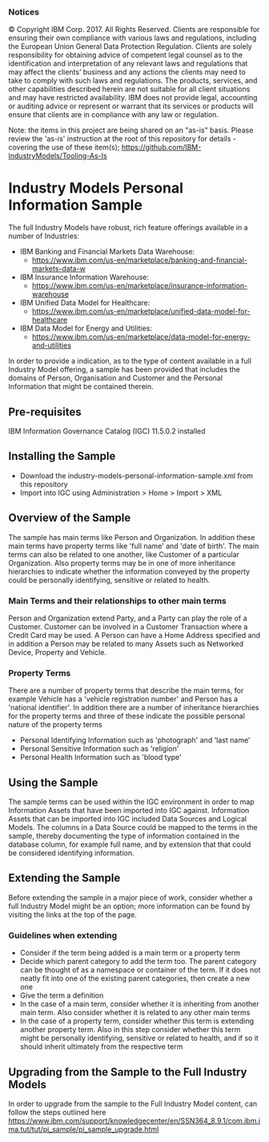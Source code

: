 ### Notices
© Copyright IBM Corp. 2017. All Rights Reserved.
Clients are responsible for ensuring their own compliance with various laws and regulations, including the European Union General Data Protection Regulation. Clients are solely responsibility for obtaining advice of competent legal counsel as to the identification and interpretation of any relevant laws and regulations that may affect the clients’ business and any actions the clients may need to take to comply with such laws and regulations. The products, services, and other capabilities described herein are not suitable for all client situations and may have restricted availability. IBM does not provide legal, accounting or auditing advice or represent or warrant that its services or products will ensure that clients are in compliance with any law or regulation.

Note: the items in this project are being shared on an "as-is" basis. Please review the 'as-is' instruction at the root of this repository for details - covering the use of these item(s); https://github.com/IBM-IndustryModels/Tooling-As-Is

# Industry Models Personal Information Sample
The full Industry Models have robust, rich feature offerings available in a number of Industries:
- IBM Banking and Financial Markets Data Warehouse:
  - https://www.ibm.com/us-en/marketplace/banking-and-financial-markets-data-w
- IBM Insurance Information Warehouse: 
  - https://www.ibm.com/us-en/marketplace/insurance-information-warehouse
- IBM Unified Data Model for Healthcare: 
  - https://www.ibm.com/us-en/marketplace/unified-data-model-for-healthcare
- IBM Data Model for Energy and Utilities: 
  - https://www.ibm.com/us-en/marketplace/data-model-for-energy-and-utilities

In order to provide a indication, as to the type of content available in a full Industry Model offering, a sample has been provided that includes the domains of Person, Organisation and Customer and the Personal Information that might be contained therein.

## Pre-requisites
IBM Information Governance Catalog (IGC) 11.5.0.2 installed

## Installing the Sample
- Download the industry-models-personal-information-sample.xml from this repository
- Import into IGC using Administration > Home > Import > XML

## Overview of the Sample
The sample has main terms like Person and Organization. In addition these main terms have property terms like 'full name' and 'date of birth'. The main terms can also be related to one another, like Customer of a particular Organization. Also property terms may be in one of more inheritance hierarchies to indicate whether the information conveyed by the property could be personally identifying, sensitive or related to health.

### Main Terms and their relationships to other main terms
Person and Organization extend Party, and a Party can play the role of a Customer. Customer can be involved in a Customer Transaction where a Credit Card may be used. A Person can have a Home Address specified and in addition a Person may be related to many Assets such as Networked Device, Property and Vehicle.
### Property Terms
There are a number of property terms that describe the main terms, for example Vehicle has a 'vehicle registration number' and Person has a 'national identifier'. 
In addition there are a number of inheritance hierarchies for the property terms and three of these indicate the possible personal nature of the property terms
- Personal Identifying Information such as 'photograph' and 'last name'
- Personal Sensitive Information such as 'religion' 
- Personal Health Information such as 'blood type'

## Using the Sample 
The sample terms can be used within the IGC environment in order to map Information Assets that have been imported into IGC against. Information Assets that can be imported into IGC included Data Sources and Logical Models. The columns in a Data Source could be mapped to the terms in the sample, thereby documenting the type of information contained in the database column, for example full name, and by extension that that could be considered identifying information.

## Extending the Sample
Before extending the sample in a major piece of work, consider whether a full Industry Model might be an option; more information can be found by visiting the links at the top of the page.
### Guidelines when extending
- Consider if the term being added is a main term or a property term
- Decide which parent category to add the term too. The parent category can be thought of as a namespace or container of the term. If it does not neatly fit into one of the existing parent categories, then create a new one
- Give the term a definition 
- In the case of a main term, consider whether it is inheriting from another main term. Also consider whether it is related to any other main terms
- In the case of a property term, consider whether this term is extending another property term. Also in this step consider whether this term might be personally identifying, sensitive or related to health, and if so it should inherit ultimately from the respective term

## Upgrading from the Sample to the Full Industry Models
In order to upgrade from the sample to the Full Industry Model content, can follow the steps outlined here https://www.ibm.com/support/knowledgecenter/en/SSN364_8.9.1/com.ibm.ima.tut/tut/pi_sample/pi_sample_upgrade.html

